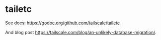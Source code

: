 # tailetc

See docs: https://godoc.org/github.com/tailscale/tailetc

And blog post https://tailscale.com/blog/an-unlikely-database-migration/.

